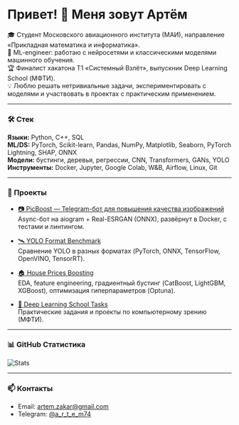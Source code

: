 # Привет! 👋 Меня зовут Артём  

🎓 Студент Московского авиационного института (МАИ), направление «Прикладная математика и информатика».  
🤖 ML-engineer: работаю с нейросетями и классическими моделями машинного обучения.  
🏆 Финалист хакатона T1 «Системный Взлёт», выпускник Deep Learning School (МФТИ).  
💡 Люблю решать нетривиальные задачи, экспериментировать с моделями и участвовать в проектах с практическим применением.

---

### 🛠️ Стек
**Языки:** Python, C++, SQL  
**ML/DS:** PyTorch, Scikit-learn, Pandas, NumPy, Matplotlib, Seaborn, PyTorch Lightning, SHAP, ONNX  
**Модели:** бустинги, деревья, регрессии, CNN, Transformers, GANs, YOLO  
**Инструменты:** Docker, Jupyter, Google Colab, W&B, Airflow, Linux, Git  

---

### 🚀 Проекты

- [📷 PicBoost — Telegram-бот для повышения качества изображений](https://github.com/Artemzakar/high-res-telegram-bot)  
  Async-бот на aiogram + Real-ESRGAN (ONNX), развёрнут в Docker, с тестами и линтингом.  

- [🛰 YOLO Format Benchmark](https://github.com/Artemzakar/yolo-format-benchmark)  
  Сравнение YOLO в разных форматах (PyTorch, ONNX, TensorFlow, OpenVINO, TensorRT).  

- [🏠 House Prices Boosting](https://github.com/Artemzakar/house-prices-boosting)  
  EDA, feature engineering, градиентный бустинг (CatBoost, LightGBM, XGBoost), оптимизация гиперпараметров (Optuna).  

- [📓 Deep Learning School Tasks](https://github.com/Artemzakar/deep-learning-school-tasks)  
  Практические задания и проекты по компьютерному зрению (МФТИ).  

---

### 📊 GitHub Статистика
![Stats](https://github-readme-stats.vercel.app/api?username=Artemzakar&show_icons=true&theme=radical)

---

### 📫 Контакты
- Email: [artem.zakar@gmail.com](mailto:artem.zakar@gmail.com)  
- Telegram: [@a_r_t_e_m74](https://t.me/a_r_t_e_m74)  
